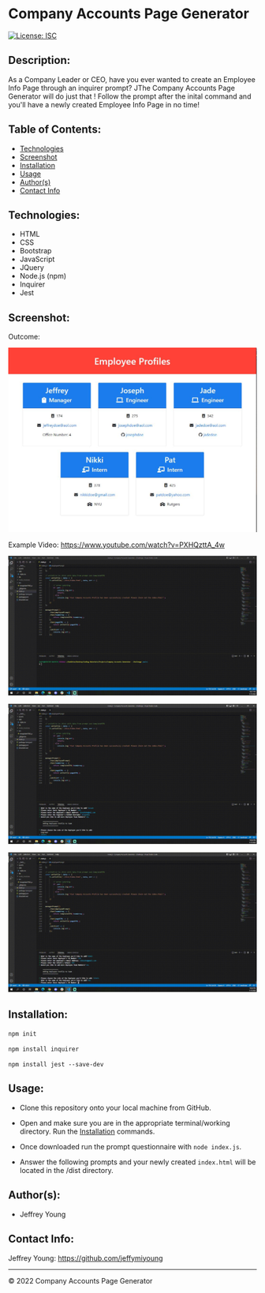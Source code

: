 # Company Accounts Page Generator
[![License: ISC](https://img.shields.io/badge/License-ISC-blue.svg)](https://opensource.org/licenses/ISC)

## Description:
As a Company Leader or CEO, have you ever wanted to create an Employee Info Page through an inquirer prompt? JThe Company Accounts Page Generator will do just that ! Follow the prompt after the inital command and you'll have a newly created Employee Info Page in no time!

## Table of Contents:
* [Technologies](#technologies)
* [Screenshot](#screenshot)
* [Installation](#installation)
* [Usage](#usage)
* [Author(s)](#authors)
* [Contact Info](#contact-info)

## Technologies:
* HTML
* CSS
* Bootstrap
* JavaScript
* JQuery
* Node.js (npm)
* Inquirer
* Jest

## Screenshot:
Outcome:

![This is a screenshot of the finished Employee Page after going through the index.js inquirer prompt.](./assets/Homepage.JPG)


Example Video: https://www.youtube.com/watch?v=PXHQzttA_4w


![This is an example video of the inquirer prompt through index.js.](./assets/giphy-1.gif)

![This is an example video of the inquirer prompt through index.js.](./assets/giphy-2.gif)

![This is an example video of the inquirer prompt through index.js.](./assets/giphy-3.gif)

## Installation:
`npm init`

`npm install inquirer`

`npm install jest --save-dev`

## Usage:
* Clone this repository onto your local machine from GitHub. 

* Open and make sure you are in the appropriate terminal/working directory. Run the [Installation](#installation) commands. 

* Once downloaded run the prompt questionnaire with `node index.js`. 

* Answer the following prompts and your newly created `index.html` will be located in the /dist directory.

## Author(s):
* Jeffrey Young

## Contact Info:
Jeffrey Young: https://github.com/jeffymiyoung

---
© 2022 Company Accounts Page Generator

